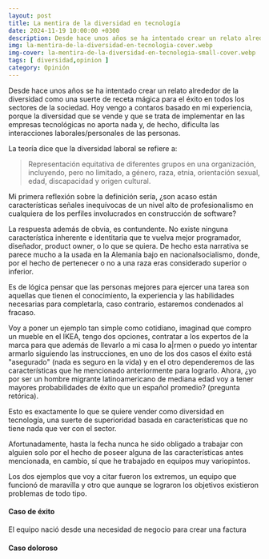 ```yaml
---
layout: post
title: La mentira de la diversidad en tecnología
date: 2024-11-19 10:00:00 +0300
description: Desde hace unos años se ha intentado crear un relato alrededor de la diversidad como una suerte de receta mágica para el éxito en todos los sectores de la sociedad, ¿es esto verdad?
img: la-mentira-de-la-diversidad-en-tecnologia-cover.webp
img-cover: la-mentira-de-la-diversidad-en-tecnologia-small-cover.webp
tags: [ diversidad,opinion ]
category: Opinión
---
```


Desde hace unos años se ha intentado crear un relato alrededor de la diversidad como una suerte de receta mágica para el
éxito en todos los sectores de la sociedad. Hoy vengo a contaros basado en mi experiencia, porque la diversidad que se
vende y que se trata de implementar en las empresas tecnológicas no aporta nada y, de hecho, dificulta las interacciones
laborales/personales de las personas.

La teoría dice que la diversidad laboral se refiere a:

<blockquote class="blockquote mt-3 p-3">
   <p class="text-muted mb-0 font-italic">Representación equitativa de diferentes grupos en una organización, incluyendo, pero no limitado, a género, raza, etnia, orientación sexual, edad, discapacidad y origen cultural.</p>
</blockquote>

Mi primera reflexión sobre la definición sería, ¿son acaso están características señales inequívocas de un nivel alto de
profesionalismo en cualquiera de los perfiles involucrados en construcción de software?

La respuesta además de obvia, es contundente. No existe ninguna característica inherente e identitaria que te vuelva
mejor programador, diseñador, product owner, o lo que se quiera. De hecho esta narrativa se parece mucho a la usada en
la Alemania bajo en nacionalsocialismo, donde, por el hecho de pertenecer o no a una raza eras considerado superior o
inferior.

Es de lógica pensar que las personas mejores para ejercer una tarea son aquellas que tienen el conocimiento, la
experiencia y las habilidades necesarias para completarla, caso contrario, estaremos condenados al fracaso.

Voy a poner un ejemplo tan simple como cotidiano, imaginad que compro un mueble en el IKEA, tengo dos opciones,
contratar a los expertos de la marca para que además de llevarlo a mi casa lo a|rmen o puedo yo intentar armarlo
siguiendo las instrucciones, en uno de los dos casos el éxito está "asegurado" (nada es seguro en la vida) y en el otro
dependeremos de las características que he mencionado anteriormente para lograrlo. Ahora, ¿yo por ser un hombre migrante
latinoamericano de mediana edad voy a tener mayores probabilidades de éxito que un español promedio? (pregunta
retórica).

Esto es exactamente lo que se quiere vender como diversidad en tecnología, una suerte de superioridad basada en
características que no tiene nada que ver con el sector. 

Afortunadamente, hasta la fecha nunca he sido obligado a trabajar con alguien solo por el hecho de poseer alguna de las
características antes mencionada, en cambio, sí que he trabajado en equipos muy variopintos.

Los dos ejemplos que voy a citar fueron los extremos, un equipo que funcionó de maravilla y otro que aunque se lograron
los objetivos existieron problemas de todo tipo.

#### Caso de éxito

El equipo nació desde una necesidad de negocio para crear una factura

#### Caso doloroso

